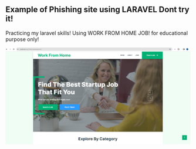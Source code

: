## Example of Phishing site using LARAVEL Dont try it!

Practicing my laravel skills! Using WORK FROM HOME JOB! for educational purpose only!

![Screenshot](public/img/fish.png)
